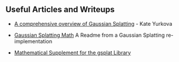 ## Useful Articles and Writeups

* [A comprehensive overview of Gaussian Splatting](https://towardsdatascience.com/a-comprehensive-overview-of-gaussian-splatting-e7d570081362/) - Kate Yurkova

* [Gaussian Splatting Math](https://github.com/joeyan/gaussian_splatting/blob/main/MATH.md) A Readme from a Gaussian Splatting re-implementation

* [Mathematical Supplement for the gsplat Library](https://arxiv.org/pdf/2312.02121)
